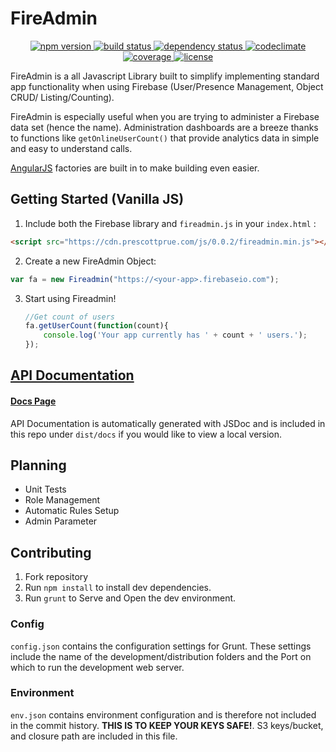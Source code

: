 # FireAdmin
<p align="center">
  <!-- Npm Version -->
  <a href="https://npmjs.org/package/fireadmin">
    <img src="https://img.shields.io/npm/v/fireadmin.svg" alt="npm version">
  </a>
  <!-- Build Status -->
  <a href="https://travis-ci.org/prescottprue/fireadmin">
    <img src="http://img.shields.io/travis/prescottprue/FireAdmin.svg" alt="build status">
  </a>
  <!-- Dependency Status -->
  <a href="https://david-dm.org/prescottprue/fireadmin">
    <img src="https://david-dm.org/prescottprue/fireadmin.svg" alt="dependency status">
  </a>
  <!-- Codeclimate -->
  <a href="https://codeclimate.com/github/prescottprue/FireAdmin">
    <img src="https://codeclimate.com/github/prescottprue/FireAdmin/badges/gpa.svg" alt="codeclimate">
  </a>
  <!-- Coverage -->
  <a href="https://codeclimate.com/github/prescottprue/FireAdmin">
    <img src="https://codeclimate.com/github/prescottprue/FireAdmin/badges/coverage.svg" alt="coverage">
  </a>
  <!-- License -->
  <a href="https://github.com/KyperTech/FireAdmin/blob/master/LICENSE.md">
    <img src="https://img.shields.io/npm/l/fireadmin.svg" alt="license">
  </a>
</p>

FireAdmin is a all Javascript Library built to simplify implementing standard app functionality when using Firebase (User/Presence Management, Object CRUD/ Listing/Counting).

FireAdmin is especially useful when you are trying to administer a Firebase data set (hence the name). Administration dashboards are a breeze thanks to functions like `getOnlineUserCount()` that provide analytics data in simple and easy to understand calls.

[AngularJS](http://angularjs.org) factories are built in to make building even easier.

## Getting Started (Vanilla JS)

1. Include both the Firebase library and  `fireadmin.js` in your `index.html` :

  ```html
  <script src="https://cdn.prescottprue.com/js/0.0.2/fireadmin.min.js"></script>

  ```

2. Create a new FireAdmin Object:

  ```javascript
var fa = new Fireadmin("https://<your-app>.firebaseio.com");
  ```

3. Start using Fireadmin!
    ```javascript
    //Get count of users
    fa.getUserCount(function(count){
        console.log('Your app currently has ' + count + ' users.');
    });
    ```

## [API Documentation](https://s3.amazonaws.com/prescottprue/Fireadmin/current/docs/Fireadmin.html)
#### [Docs Page](https://s3.amazonaws.com/prescottprue/Fireadmin/current/docs/Fireadmin.html)

API Documentation is automatically generated with JSDoc and is included in this repo under `dist/docs` if you would like to view a local version.

## Planning
* Unit Tests
* Role Management
* Automatic Rules Setup
* Admin Parameter

## Contributing

1. Fork repository
2. Run `npm install` to install dev dependencies.
3. Run `grunt` to Serve and Open the dev environment.

### Config

`config.json` contains the configuration settings for Grunt. These settings include the name of the development/distribution folders and the Port on which to run the development web server.

### Environment

`env.json` contains environment configuration and is therefore not included in the commit history. **THIS IS TO KEEP YOUR KEYS SAFE!**. S3 keys/bucket, and closure path are included in this file.
